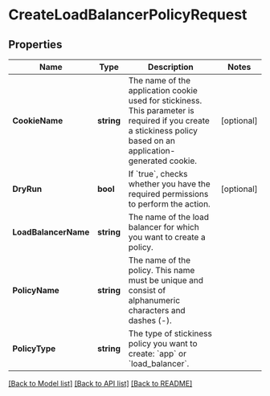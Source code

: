 # CreateLoadBalancerPolicyRequest

## Properties

Name | Type | Description | Notes
------------ | ------------- | ------------- | -------------
**CookieName** | **string** | The name of the application cookie used for stickiness. This parameter is required if you create a stickiness policy based on an application-generated cookie. | [optional] 
**DryRun** | **bool** | If &#x60;true&#x60;, checks whether you have the required permissions to perform the action. | [optional] 
**LoadBalancerName** | **string** | The name of the load balancer for which you want to create a policy. | 
**PolicyName** | **string** | The name of the policy. This name must be unique and consist of alphanumeric characters and dashes (-). | 
**PolicyType** | **string** | The type of stickiness policy you want to create: &#x60;app&#x60; or &#x60;load_balancer&#x60;. | 

[[Back to Model list]](../README.md#documentation-for-models) [[Back to API list]](../README.md#documentation-for-api-endpoints) [[Back to README]](../README.md)


